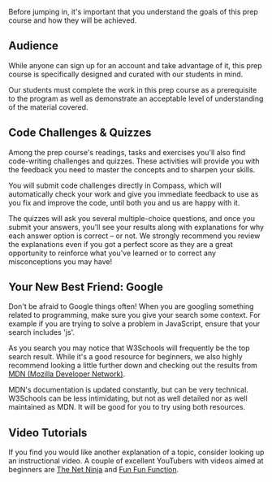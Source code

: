 

Before jumping in, it's important that you understand the goals of this prep course and how they will be achieved.

## Audience

While anyone can sign up for an account and take advantage of it, this prep course is specifically designed and curated with our students in mind.

Our students must complete the work in this prep course as a prerequisite to the program as well as demonstrate an acceptable level of understanding of the material covered.

## Code Challenges & Quizzes

Among the prep course's readings, tasks and exercises you'll also find code-writing challenges and quizzes. These activities will provide you with the feedback you need to master the concepts and to sharpen your skills.

You will submit code challenges directly in Compass, which will automatically check your work and give you immediate feedback to use as you fix and improve the code, until both you and us are happy with it.

The quizzes will ask you several multiple-choice questions, and once you submit your answers, you'll see your results along with explanations for why each answer option is correct – or not. We strongly recommend you review the explanations even if you got a perfect score as they are a great opportunity to reinforce what you've learned or to correct any misconceptions you may have!

## Your New Best Friend: Google

Don't be afraid to Google things often! When you are googling something related to programming, make sure you give your search some context. For example if you are trying to solve a problem in JavaScript, ensure that your search includes 'js'.

As you search you may notice that W3Schools will frequently be the top search result. While it's a good resource for beginners, we also highly recommend looking a little further down and checking out the results from [MDN (Mozilla Developer Network)](https://developer.mozilla.org/en-US/docs/Web/JavaScript). 

MDN's documentation is updated constantly, but can be very technical. W3Schools can be less intimidating, but not as well detailed nor as well maintained as MDN. It will be good for you to try using both resources.

## Video Tutorials

If you find you would like another explanation of a topic, consider looking up an instructional video. A couple of excellent YouTubers with videos aimed at beginners are [The Net Ninja](https://www.youtube.com/channel/UCW5YeuERMmlnqo4oq8vwUpg) and [Fun Fun Function](https://www.youtube.com/channel/UCO1cgjhGzsSYb1rsB4bFe4Q).
